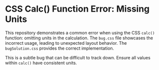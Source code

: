 # CSS Calc() Function Error: Missing Units
This repository demonstrates a common error when using the CSS `calc()` function: omitting units in the calculation.  The `bug.css` file showcases the incorrect usage, leading to unexpected layout behavior. The `bugSolution.css` provides the correct implementation.

This is a subtle bug that can be difficult to track down.  Ensure all values within `calc()` have consistent units.